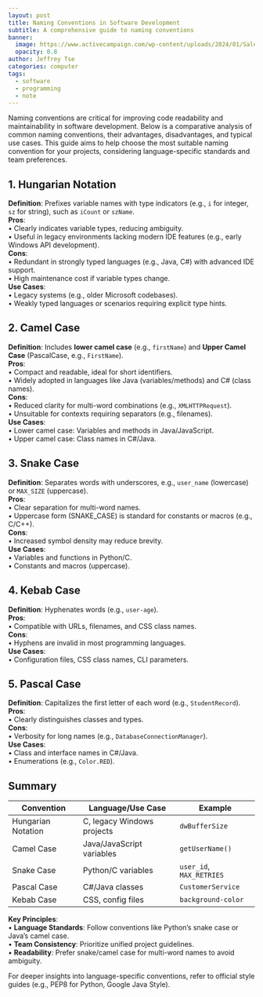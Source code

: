 ```yaml
---
layout: post
title: Naming Conventions in Software Development
subtitle: A comprehensive guide to naming conventions
banner:
  image: https://www.activecampaign.com/wp-content/uploads/2024/01/Salesforce-Announcement_v3-1.png
  opacity: 0.8
author: Jeffrey Tse
categories: computer
tags:
  - software
  - programming
  - note
---
```


Naming conventions are critical for improving code readability and maintainability
in software development. Below is a comparative analysis of common naming
conventions, their advantages, disadvantages, and typical use cases. This guide
aims to help choose the most suitable naming convention for your projects,
considering language-specific standards and team preferences.

## 1. Hungarian Notation

**Definition**: Prefixes variable names with type indicators (e.g., `i` for integer,
`sz` for string), such as `iCount` or `szName`.  
**Pros**:  
• Clearly indicates variable types, reducing ambiguity.  
• Useful in legacy environments lacking modern IDE features (e.g., early Windows
API development).  
**Cons**:  
• Redundant in strongly typed languages (e.g., Java, C#) with advanced IDE support.  
• High maintenance cost if variable types change.  
**Use Cases**:  
• Legacy systems (e.g., older Microsoft codebases).  
• Weakly typed languages or scenarios requiring explicit type hints.

## 2. Camel Case

**Definition**: Includes **lower camel case** (e.g., `firstName`) and
**Upper Camel Case** (PascalCase, e.g., `FirstName`).  
**Pros**:  
• Compact and readable, ideal for short identifiers.  
• Widely adopted in languages like Java (variables/methods) and C# (class names).  
**Cons**:  
• Reduced clarity for multi-word combinations (e.g., `XMLHTTPRequest`).  
• Unsuitable for contexts requiring separators (e.g., filenames).  
**Use Cases**:  
• Lower camel case: Variables and methods in Java/JavaScript.  
• Upper camel case: Class names in C#/Java.

## 3. Snake Case

**Definition**: Separates words with underscores, e.g., `user_name` (lowercase) or `MAX_SIZE` (uppercase).  
**Pros**:  
• Clear separation for multi-word names.  
• Uppercase form (SNAKE_CASE) is standard for constants or macros (e.g., C/C++).  
**Cons**:  
• Increased symbol density may reduce brevity.  
**Use Cases**:  
• Variables and functions in Python/C.  
• Constants and macros (uppercase).

## 4. Kebab Case

**Definition**: Hyphenates words (e.g., `user-age`).  
**Pros**:  
• Compatible with URLs, filenames, and CSS class names.  
**Cons**:  
• Hyphens are invalid in most programming languages.  
**Use Cases**:  
• Configuration files, CSS class names, CLI parameters.

## 5. Pascal Case

**Definition**: Capitalizes the first letter of each word (e.g., `StudentRecord`).  
**Pros**:  
• Clearly distinguishes classes and types.  
**Cons**:  
• Verbosity for long names (e.g., `DatabaseConnectionManager`).  
**Use Cases**:  
• Class and interface names in C#/Java.  
• Enumerations (e.g., `Color.RED`).

## Summary

| **Convention**     | **Language/Use Case**      | **Example**              |
| ------------------ | -------------------------- | ------------------------ |
| Hungarian Notation | C, legacy Windows projects | `dwBufferSize`           |
| Camel Case         | Java/JavaScript variables  | `getUserName()`          |
| Snake Case         | Python/C variables         | `user_id`, `MAX_RETRIES` |
| Pascal Case        | C#/Java classes            | `CustomerService`        |
| Kebab Case         | CSS, config files          | `background-color`       |

**Key Principles**:  
• **Language Standards**: Follow conventions like Python’s snake case or Java’s camel case.  
• **Team Consistency**: Prioritize unified project guidelines.  
• **Readability**: Prefer snake/camel case for multi-word names to avoid ambiguity.

For deeper insights into language-specific conventions, refer to official style
guides (e.g., PEP8 for Python, Google Java Style).
